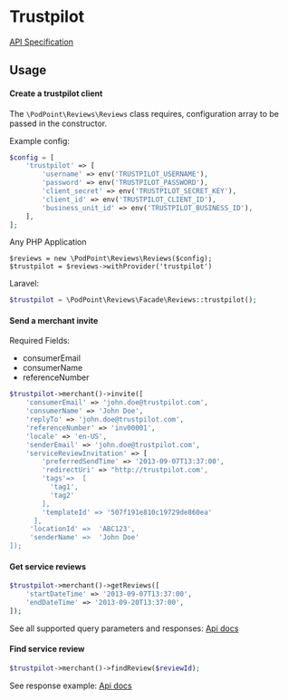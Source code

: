 # Trustpilot
[API Specification](https://documentation-apidocumentation.trustpilot.com/)

## Usage

#### Create a trustpilot client

The ``\PodPoint\Reviews\Reviews`` class requires, configuration array to be passed in the constructor.   

Example config:
```php
$config = [
    'trustpilot' => [
        'username' => env('TRUSTPILOT_USERNAME'),
        'password' => env('TRUSTPILOT_PASSWORD'),
        'client_secret' => env('TRUSTPILOT_SECRET_KEY'),
        'client_id' => env('TRUSTPILOT_CLIENT_ID'),
        'business_unit_id' => env('TRUSTPILOT_BUSINESS_ID'),
    ],
];
```


Any PHP Application
```
$reviews = new \PodPoint\Reviews\Reviews($config);
$trustpilot = $reviews->withProvider('trustpilot')
```

Laravel:
```php
$trustpilot = \PodPoint\Reviews\Facade\Reviews::trustpilot();
```

#### Send a merchant invite
Required Fields:
* consumerEmail
* consumerName
* referenceNumber

```php
$trustpilot->merchant()->invite([
    'consumerEmail' => 'john.doe@trustpilot.com',
    'consumerName' => 'John Doe',
    'replyTo' => 'john.doe@trustpilot.com',
    'referenceNumber' => 'inv00001',
    'locale' => 'en-US',
    'senderEmail' => 'john.doe@trustpilot.com',
    'serviceReviewInvitation' => [
        'preferredSendTime' => '2013-09-07T13:37:00',
        'redirectUri' => "http://trustpilot.com',
        'tags'=>  [
          'tag1',
          'tag2'
        ],
        'templateId' => '507f191e810c19729de860ea'
      ],
     'locationId' =>  'ABC123',
     'senderName' =>  'John Doe'
]);
```
#### Get service reviews

```php
$trustpilot->merchant()->getReviews([
    'startDateTime' => '2013-09-07T13:37:00',
    'endDateTime' => '2013-09-20T13:37:00',
]);
```
See all supported query parameters and responses:
[Api docs](https://documentation-apidocumentation.trustpilot.com/business-units-api#business-unit-private-reviews)

#### Find service review
```php
$trustpilot->merchant()->findReview($reviewId);
```
See response example:
[Api docs](https://documentation-apidocumentation.trustpilot.com/service-reviews-api#get-private-review)

